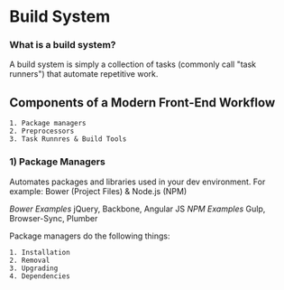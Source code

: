 # Build System


### What is a build system?
A build system is simply a collection of tasks (commonly call "task runners") that automate repetitive work.


## Components of a Modern Front-End Workflow

    1. Package managers
    2. Preprocessors
    3. Task Runnres & Build Tools
    
### 1) Package Managers
Automates packages and libraries used in your dev environment. For example: Bower (Project Files) & Node.js (NPM)

*Bower Examples* jQuery, Backbone, Angular JS
*NPM Examples* Gulp, Browser-Sync, Plumber

Package managers do the following things:

    1. Installation
    2. Removal
    3. Upgrading
    4. Dependencies
    
